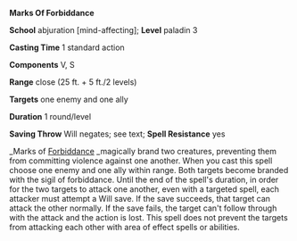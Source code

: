  **Marks Of Forbiddance**

**School** abjuration [mind-affecting]; **Level** paladin 3

**Casting Time** 1 standard action

**Components** V, S

**Range** close (25 ft. + 5 ft./2 levels)

**Targets** one enemy and one ally

**Duration** 1 round/level

**Saving Throw** Will negates; see text; **Spell Resistance** yes

_Marks of [Forbiddance](../../spells/forbiddance.html#_forbiddance) _magically brand two creatures, preventing them from committing violence against one another. When you cast this spell choose one enemy and one ally within range. Both targets become branded with the sigil of forbiddance. Until the end of the spell's duration, in order for the two targets to attack one another, even with a targeted spell, each attacker must attempt a Will save. If the save succeeds, that target can attack the other normally. If the save fails, the target can't follow through with the attack and the action is lost. This spell does not prevent the targets from attacking each other with area of effect spells or abilities.

